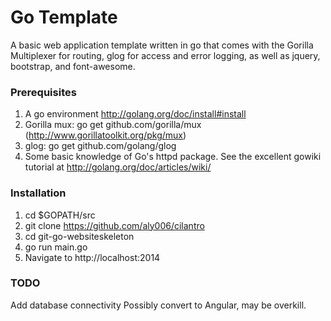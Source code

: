 Go Template
===============

A basic web application template written in go that comes with the Gorilla Multiplexer for routing, glog for access and error logging, as well as jquery, bootstrap, and font-awesome.

### Prerequisites ###
1. A go environment http://golang.org/doc/install#install
2. Gorilla mux: go get github.com/gorilla/mux (http://www.gorillatoolkit.org/pkg/mux)
3. glog: go get github.com/golang/glog
4. Some basic knowledge of Go's httpd package. See the excellent gowiki tutorial at http://golang.org/doc/articles/wiki/

### Installation ###
1. cd $GOPATH/src
2. git clone https://github.com/aly006/cilantro
3. cd git-go-websiteskeleton
4. go run main.go
5. Navigate to http://localhost:2014

### TODO ###
Add database connectivity
Possibly convert to Angular, may be overkill.